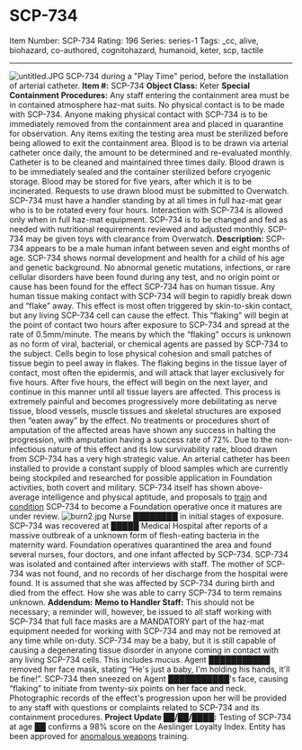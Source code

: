# SCP-734
Item Number: SCP-734
Rating: 196
Series: series-1
Tags: _cc, alive, biohazard, co-authored, cognitohazard, humanoid, keter, scp, tactile

---

![untitled.JPG](http://scp-wiki.wdfiles.com/local--files/scp-734/untitled.JPG)
SCP-734 during a "Play Time" period, before the installation of arterial catheter.
**Item #:** SCP-734
**Object Class:** Keter
**Special Containment Procedures:** Any staff entering the containment area must be in contained atmosphere haz-mat suits. No physical contact is to be made with SCP-734. Anyone making physical contact with SCP-734 is to be immediately removed from the containment area and placed in quarantine for observation. Any items exiting the testing area must be sterilized before being allowed to exit the containment area.
Blood is to be drawn via arterial catheter once daily, the amount to be determined and re-evaluated monthly. Catheter is to be cleaned and maintained three times daily. Blood drawn is to be immediately sealed and the container sterilized before cryogenic storage. Blood may be stored for five years, after which it is to be incinerated. Requests to use drawn blood must be submitted to Overwatch.
SCP-734 must have a handler standing by at all times in full haz-mat gear who is to be rotated every four hours. Interaction with SCP-734 is allowed only when in full haz-mat equipment. SCP-734 is to be changed and fed as needed with nutritional requirements reviewed and adjusted monthly. SCP-734 may be given toys with clearance from Overwatch.
**Description:** SCP-734 appears to be a male human infant between seven and eight months of age. SCP-734 shows normal development and health for a child of his age and genetic background. No abnormal genetic mutations, infections, or rare cellular disorders have been found during any test, and no origin point or cause has been found for the effect SCP-734 has on human tissue.
Any human tissue making contact with SCP-734 will begin to rapidly break down and “flake” away. This effect is most often triggered by skin-to-skin contact, but any living SCP-734 cell can cause the effect. This “flaking” will begin at the point of contact two hours after exposure to SCP-734 and spread at the rate of 0.5mm/minute. The means by which the “flaking” occurs is unknown as no form of viral, bacterial, or chemical agents are passed by SCP-734 to the subject.
Cells begin to lose physical cohesion and small patches of tissue begin to peel away in flakes. The flaking begins in the tissue layer of contact, most often the epidermis, and will attack that layer exclusively for five hours. After five hours, the effect will begin on the next layer, and continue in this manner until all tissue layers are affected. This process is extremely painful and becomes progressively more debilitating as nerve tissue, blood vessels, muscle tissues and skeletal structures are exposed then “eaten away” by the effect. No treatments or procedures short of amputation of the affected areas have shown any success in halting the progression, with amputation having a success rate of 72%.
Due to the non-infectious nature of this effect and its low survivability rate, blood drawn from SCP-734 has a very high strategic value. An arterial catheter has been installed to provide a constant supply of blood samples which are currently being stockpiled and researched for possible application in Foundation activities, both covert and military. SCP-734 itself has shown above-average intelligence and physical aptitude, and proposals to [train](/scp-2241) and [condition](/amnestic-orientation-manual) SCP-734 to become a Foundation operative once it matures are under review.
![burn2.jpg](http://scp-wiki.wdfiles.com/local--files/scp-734/burn2.jpg)
Nurse ████████ in initial stages of exposure.
SCP-734 was recovered at █████ Medical Hospital after reports of a massive outbreak of a unknown form of flesh-eating bacteria in the maternity ward. Foundation operatives quarantined the area and found several nurses, four doctors, and one infant affected by SCP-734. SCP-734 was isolated and contained after interviews with staff. The mother of SCP-734 was not found, and no records of her discharge from the hospital were found. It is assumed that she was affected by SCP-734 during birth and died from the effect. How she was able to carry SCP-734 to term remains unknown.
**Addendum:**
**Memo to Handler Staff:** This should not be necessary; a reminder will, however, be issued to all staff working with SCP-734 that full face masks are a MANDATORY part of the haz-mat equipment needed for working with SCP-734 and may not be removed at any time while on-duty. SCP-734 may be a baby, but it is still capable of causing a degenerating tissue disorder in anyone coming in contact with any living SCP-734 cells. This includes mucus. Agent ███████████ removed her face mask, stating “He's just a baby, I'm holding his hands, it'll be fine!”. SCP-734 then sneezed on Agent ███████████'s face, causing “flaking” to initiate from twenty-six points on her face and neck.
Photographic records of the effect's progression upon her will be provided to any staff with questions or complaints related to SCP-734 and its containment procedures.
**Project Update ██/██/████:** Testing of SCP-734 at age ██ confirms a 98% score on the Aeslinger Loyalty Index. Entity has been approved for [anomalous weapons](/scp-2140) training.